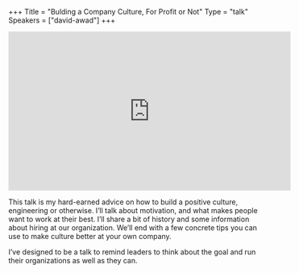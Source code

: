 +++
Title = "Bulding a Company Culture, For Profit or Not"
Type = "talk"
Speakers = ["david-awad"]
+++

<iframe width="560" height="315" src="https://www.youtube-nocookie.com/embed/A2rJuSwxHVM" frameborder="0" allowfullscreen></iframe>

This talk is my hard-earned advice on how to build a positive culture, engineering or otherwise. I’ll talk about motivation, and what makes people want to work at their best. I’ll share a bit of history and some information about hiring at our organization. We’ll end with a few concrete tips you can use to make culture better at your own company.

I’ve designed to be a talk to remind leaders to think about the goal and run their organizations as well as they can.
